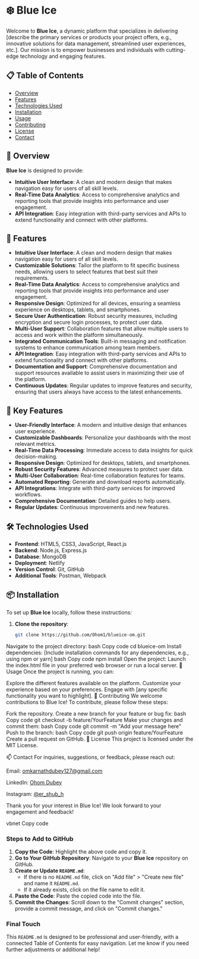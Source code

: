 # ❄️ Blue Ice

Welcome to **Blue Ice**, a dynamic platform that specializes in delivering [describe the primary services or products your project offers, e.g., innovative solutions for data management, streamlined user experiences, etc.]. Our mission is to empower businesses and individuals with cutting-edge technology and engaging features.

## 📋 Table of Contents
- [Overview](#overview)
- [Features](#features)
- [Technologies Used](#technologies-used)
- [Installation](#installation)
- [Usage](#usage)
- [Contributing](#contributing)
- [License](#license)
- [Contact](#contact)

## 📝 Overview
**Blue Ice** is designed to provide:
- **Intuitive User Interface**: A clean and modern design that makes navigation easy for users of all skill levels.
- **Real-Time Data Analytics**: Access to comprehensive analytics and reporting tools that provide insights into performance and user engagement.
- **API Integration**: Easy integration with third-party services and APIs to extend functionality and connect with other platforms.

## 🌟 Features
- **Intuitive User Interface**: A clean and modern design that makes navigation easy for users of all skill levels.
- **Customizable Solutions**: Tailor the platform to fit specific business needs, allowing users to select features that best suit their requirements.
- **Real-Time Data Analytics**: Access to comprehensive analytics and reporting tools that provide insights into performance and user engagement.
- **Responsive Design**: Optimized for all devices, ensuring a seamless experience on desktops, tablets, and smartphones.
- **Secure User Authentication**: Robust security measures, including encryption and secure login processes, to protect user data.
- **Multi-User Support**: Collaboration features that allow multiple users to access and work within the platform simultaneously.
- **Integrated Communication Tools**: Built-in messaging and notification systems to enhance communication among team members.
- **API Integration**: Easy integration with third-party services and APIs to extend functionality and connect with other platforms.
- **Documentation and Support**: Comprehensive documentation and support resources available to assist users in maximizing their use of the platform.
- **Continuous Updates**: Regular updates to improve features and security, ensuring that users always have access to the latest enhancements.


## 🌟 Key Features
- **User-Friendly Interface**: A modern and intuitive design that enhances user experience.
- **Customizable Dashboards**: Personalize your dashboards with the most relevant metrics.
- **Real-Time Data Processing**: Immediate access to data insights for quick decision-making.
- **Responsive Design**: Optimized for desktops, tablets, and smartphones.
- **Robust Security Features**: Advanced measures to protect user data.
- **Multi-User Collaboration**: Real-time collaboration features for teams.
- **Automated Reporting**: Generate and download reports automatically.
- **API Integrations**: Integrate with third-party services for improved workflows.
- **Comprehensive Documentation**: Detailed guides to help users.
- **Regular Updates**: Continuous improvements and new features.

## 🛠️ Technologies Used
- **Frontend**: HTML5, CSS3, JavaScript, React.js
- **Backend**: Node.js, Express.js
- **Database**: MongoDB
- **Deployment**: Netlify
- **Version Control**: Git, GitHub
- **Additional Tools**: Postman, Webpack


## 📦 Installation
To set up **Blue Ice** locally, follow these instructions:

1. **Clone the repository**:
   ```bash
   git clone https://github.com/Ohom1/blueice-om.git
Navigate to the project directory:
bash
Copy code
cd blueice-om
Install dependencies: [Include installation commands for any dependencies, e.g., using npm or yarn]
bash
Copy code
npm install
Open the project: Launch the index.html file in your preferred web browser or run a local server.
🚀 Usage
Once the project is running, you can:

Explore the different features available on the platform.
Customize your experience based on your preferences.
Engage with [any specific functionality you want to highlight].
🤝 Contributing
We welcome contributions to Blue Ice! To contribute, please follow these steps:

Fork the repository.
Create a new branch for your feature or bug fix:
bash
Copy code
git checkout -b feature/YourFeature
Make your changes and commit them:
bash
Copy code
git commit -m "Add your message here"
Push to the branch:
bash
Copy code
git push origin feature/YourFeature
Create a pull request on GitHub.
📄 License
This project is licensed under the MIT License.

📫 Contact
For inquiries, suggestions, or feedback, please reach out:

Email: omkarnathdubey127@gmail.com

LinkedIn: [Ohom Dubey](https://www.linkedin.com/in/ohom-dubey-23055917b/)

Instagram: [@er_shub_h](https://www.instagram.com/er_shub_h/?next=%2F)

Thank you for your interest in Blue Ice! We look forward to your engagement and feedback!

vbnet
Copy code

### Steps to Add to GitHub
1. **Copy the Code**: Highlight the above code and copy it.
2. **Go to Your GitHub Repository**: Navigate to your **Blue Ice** repository on GitHub.
3. **Create or Update `README.md`**:
   - If there is no `README.md` file, click on "Add file" > "Create new file" and name it `README.md`.
   - If it already exists, click on the file name to edit it.
4. **Paste the Code**: Paste the copied code into the file.
5. **Commit the Changes**: Scroll down to the "Commit changes" section, provide a commit message, and click on "Commit changes."

### Final Touch
This `README.md` is designed to be professional and user-friendly, with a connected Table of Contents for easy navigation. Let me know if you need further adjustments or additional help!





